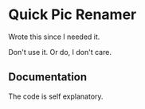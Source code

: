 # Quick Pic Renamer

Wrote this since I needed it.

Don't use it. Or do, I don't care. 

## Documentation

The code is self explanatory.